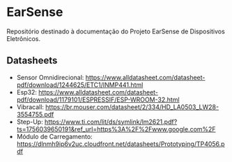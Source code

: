 # EarSense
Repositório destinado à documentação do Projeto EarSense de Dispositivos Eletrônicos.

## Datasheets
* Sensor Omnidirecional: https://www.alldatasheet.com/datasheet-pdf/download/1244625/ETC1/INMP441.html
* Esp32: https://www.alldatasheet.com/datasheet-pdf/download/1179101/ESPRESSIF/ESP-WROOM-32.html
* Vibracall: https://br.mouser.com/datasheet/2/334/HD_LA0503_LW28-3554755.pdf
* Step-Up: https://www.ti.com/lit/ds/symlink/lm2621.pdf?ts=1756039650191&ref_url=https%3A%2F%2Fwww.google.com%2F
* Módulo de Carregamento: https://dlnmh9ip6v2uc.cloudfront.net/datasheets/Prototyping/TP4056.pdf
